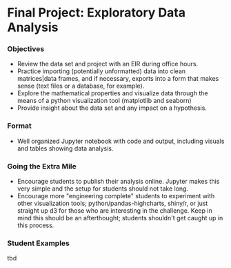 # Final Project: Exploratory Data Analysis

### Objectives
* Review the data set and project with an EIR during office hours.
* Practice importing (potentially unformatted) data into clean matrices|data frames, and if necessary, exports into a form that makes sense (text files or a database, for example).
* Explore the mathematical properties and visualize data through the means of a python visualization tool (matplotlib and seaborn)
* Provide insight about the data set and any impact on a hypothesis.

### Format

* Well organized Jupyter notebook with code and output, including visuals and tables showing data analysis.

### Going the Extra Mile

* Encourage students to publish their analysis online. Jupyter makes this very simple and the setup for students should not take long.
* Encourage more "engineering complete" students to experiment with other visualization tools; python/pandas-highcharts, shiny/r, or just straight up d3 for those who are interesting in the challenge. Keep in mind this should be an afterthought; students shouldn't get caught up in this process.

### Student Examples

tbd